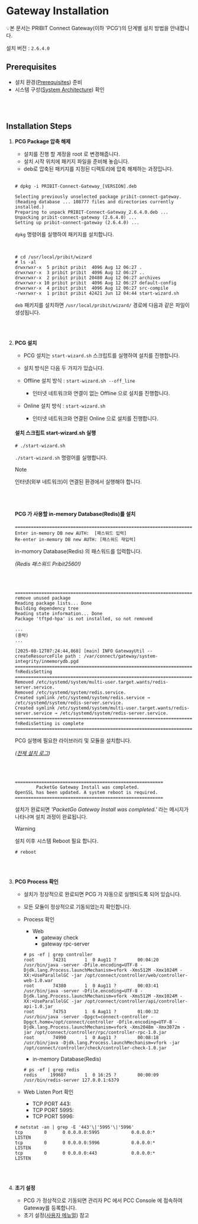 # Gateway Installation

💡본 문서는 PRIBIT Connect Gateway(이하 'PCG')의 단계별 설치 방법을 안내합니다.

설치 버전 : `2.6.4.0`

## Prerequisites

- 설치 환경([Prerequisites](./Prerequisites.md)) 준비
- 시스템 구성([System Architecture](/Documents/Architecture/architecture.md)) 확인 

<br><br>

## Installation Steps

1. **PCG Package 압축 해제** 
    - 설치를 진행 할 계정을 root 로 변경해줍니다. 
    - 설치 시작 위치에 패키지 파일을 준비해 놓습니다. 
    - deb로 압축된 패키지를 지정된 디렉토리에 압축 해제하는 과정입니다. 

    <br>
    
    ```
    # dpkg -i PRIBIT-Connect-Gateway_[VERSION].deb

    Selecting previously unselected package pribit-connect-gateway.
    (Reading database ... 108777 files and directories currently installed.)
    Preparing to unpack PRIBIT-Connect-Gateway_2.6.4.0.deb ...
    Unpacking pribit-connect-gateway (2.6.4.0) ...
    Setting up pribit-connect-gateway (2.6.4.0) ...
    ```
    `dpkg` 명령어를 실행하여 패키지를 설치합니다. 

    <br>

    ```
    # cd /usr/local/pribit/wizard
    # ls -al
    drwxrwxr-x  5 pribit pribit  4096 Aug 12 06:27 .
    drwxrwxr-x  3 pribit pribit  4096 Aug 12 06:27 ..
    drwxrwxr-x  2 pribit pribit 20480 Aug 12 06:27 archives
    drwxrwxr-x 10 pribit pribit  4096 Aug 12 06:27 default-config
    drwxrwxr-x  4 pribit pribit  4096 Aug 12 06:27 src-compile
    -rwxrwxr-x  1 pribit pribit 42421 Jun 12 04:44 start-wizard.sh
    ```
    `deb` 패키지를 설치하면 `/usr/local/pribit/wizard/` 경로에 다음과 같은 파일이 생성됩니다. 

    <br><br>

2. **PCG 설치**
    - PCG 설치는 `start-wizard.sh` 스크립트를 실행하여 설치를 진행합니다.   

    - 설치 방식은 다음 두 가지가 있습니다.  
    - Offline 설치 방식 : `start-wizard.sh --off_line`
        -   인터넷 네트워크와 연결이 없는 Offline 으로 설치를 진행합니다. 
    - Online 설치 방식 : `start-wizard.sh`
        - 인터넷 네트워크와 연결된 Online 으로 설치를 진행합니다. 

    #### 설치 스크립트 start-wizard.sh 실행 
    ``` 
    # ./start-wizard.sh     
    ```
    `./start-wizard.sh` 명령어를 실행합니다. 
    >[!NOTE]  
    > 
    >인터넷(외부 네트워크)이 연결된 환경에서 실행해야 합니다.

    <br><br>

    #### PCG 가 사용할 in-memory Database(Redis)를 설치
    ```     
    ========================================================================================= 
    Enter in-memory DB new AUTH:  [패스워드 입력]
    Re-enter in-memory DB new AUTH: [패스워드 재입력]
    ``` 
    in-momory Database(Redis) 의 패스워드를 입력합니다. 
    
    _(Redis 패스워드 Pribit2560!)_
    
    <br><br>
    
    ```
    =========================================================================================
    remove unused package
    Reading package lists... Done
    Building dependency tree       
    Reading state information... Done
    Package 'tftpd-hpa' is not installed, so not removed

    ... 
    (중략)
    ...

    [2025-08-12T07:24:44,868] [main] INFO GatewayUtil -- createResourceFile path : /var/connect/gateway/system-integrity/inmemorydb.pgd
    =========================================================================================
    fnRedisSetting
    =========================================================================================
    Removed /etc/systemd/system/multi-user.target.wants/redis-server.service.
    Removed /etc/systemd/system/redis.service.
    Created symlink /etc/systemd/system/redis.service → /etc/systemd/system/redis-server.service.
    Created symlink /etc/systemd/system/multi-user.target.wants/redis-server.service → /etc/systemd/system/redis-server.service.
    =========================================================================================
    fnRedisSetting is complete
    =========================================================================================
    ```
    PCG 실행에 필요한 라이브러리 및 모듈을 설치합니다.
    
    *_([전체 설치 로그](Gateway_install.log))_*

    <br><br>

    ```
    ========================================================
            PacketGo Gateway Install was completed.
    OpenSSL has been updated. A system reboot is required.
    ========================================================
    ```
    설치가 완료되면 _'PacketGo Gateway Install was completed.'_ 라는 메시지가 나타나며 설치 과정이 완료됩니다.

    >[!WARNING]  
    > 
    >설치 이후 시스템 Reboot 필요 합니다.     
    ```
    # reboot
    ```

    <br><br>

3. **PCG Process 확인**
    - 설치가 정상적으로 완료되면 PCG 가 자동으로 실행되도록 되어 있습니다.
    - 모든 모듈이 정상적으로 기동되었는지 확인합니다. 

    - Process 확인
        - Web
            - gateway check
            - gateway rpc-server             

        ```
        # ps -ef | grep controller
        root       74231       1  0 Aug11 ?        00:04:20 /usr/bin/java -server -Dfile.encoding=UTF-8 -Djdk.lang.Process.launchMechanism=vfork -Xms512M -Xmx1024M -XX:+UseParallelGC -jar /opt/connect/controller/web/controller-web-1.0.war
        root       74380       1  0 Aug11 ?        00:03:41 /usr/bin/java -server -Dfile.encoding=UTF-8 -Djdk.lang.Process.launchMechanism=vfork -Xms512M -Xmx1024M -XX:+UseParallelGC -jar /opt/connect/controller/api/controller-api-1.0.jar
        root       74753       1  6 Aug11 ?        01:00:32 /usr/bin/java -server -Dpgct=connect-controller -Dpgct.home=/opt/connect/controller -Dfile.encoding=UTF-8 -Djdk.lang.Process.launchMechanism=vfork -Xms2048m -Xmx3072m -jar /opt/connect/controller/rpc/controller-rpc-1.0.jar
        root       74990       1  0 Aug11 ?        00:08:18 /usr/bin/java -Djdk.lang.Process.launchMechanism=vfork -jar /opt/connect/controller/check/controller-check-1.0.jar
        ```

        - in-memory Database(Redis) 

        ```
        # ps -ef | grep redis
        redis     199607       1  0 16:25 ?        00:00:09 /usr/bin/redis-server 127.0.0.1:6379
        ```

    - Web Listen Port 확인 
        - TCP PORT 443: 
        - TCP PORT 5995: 
        - TCP PORT 5996: 
    ```
    # netstat -an | grep -E '443'\|'5995'\|'5996'
    tcp        0      0 0.0.0.0:5995            0.0.0.0:*               LISTEN     
    tcp        0      0 0.0.0.0:5996            0.0.0.0:*               LISTEN     
    tcp        0      0 0.0.0.0:443             0.0.0.0:*               LISTEN
    ```

    <br><br>

4. **초기 설정**
    - PCG 가 정상적으로 기동되면 관리자 PC 에서 PCC Console 에 접속하여 Gateway를 등록합니다.  
    - 초기 설정([사용자 메뉴얼](/Documents/Connect%20Controller/UserManual.md)) 참고 

<br><br>

